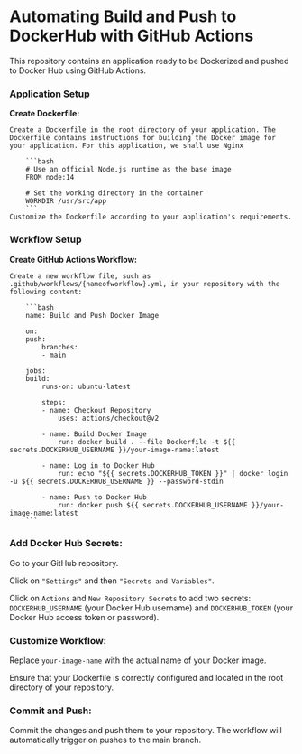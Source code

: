 # Automating Build and Push to DockerHub with GitHub Actions
This repository contains an application ready to be Dockerized and pushed to Docker Hub using GitHub Actions.

### Application Setup
**Create Dockerfile:**

    Create a Dockerfile in the root directory of your application. The Dockerfile contains instructions for building the Docker image for your application. For this application, we shall use Nginx

        ```bash
        # Use an official Node.js runtime as the base image
        FROM node:14

        # Set the working directory in the container
        WORKDIR /usr/src/app
        ```
    Customize the Dockerfile according to your application's requirements.

### Workflow Setup
**Create GitHub Actions Workflow:**

    Create a new workflow file, such as .github/workflows/{nameofworkflow}.yml, in your repository with the following content:

        ```bash
        name: Build and Push Docker Image

        on:
        push:
            branches:
            - main

        jobs:
        build:
            runs-on: ubuntu-latest

            steps:
            - name: Checkout Repository
                uses: actions/checkout@v2

            - name: Build Docker Image
                run: docker build . --file Dockerfile -t ${{ secrets.DOCKERHUB_USERNAME }}/your-image-name:latest

            - name: Log in to Docker Hub
                run: echo "${{ secrets.DOCKERHUB_TOKEN }}" | docker login -u ${{ secrets.DOCKERHUB_USERNAME }} --password-stdin

            - name: Push to Docker Hub
                run: docker push ${{ secrets.DOCKERHUB_USERNAME }}/your-image-name:latest
        ```        
### Add Docker Hub Secrets:

Go to your GitHub repository.

Click on `"Settings"` and then `"Secrets and Variables"`.

Click on `Actions` and `New Repository Secrets` to add two secrets: `DOCKERHUB_USERNAME` (your Docker Hub username) and `DOCKERHUB_TOKEN` (your Docker Hub access token or password).

### Customize Workflow:

Replace `your-image-name` with the actual name of your Docker image.

Ensure that your Dockerfile is correctly configured and located in the root directory of your repository.

### Commit and Push:

Commit the changes and push them to your repository. The workflow will automatically trigger on pushes to the main branch.

